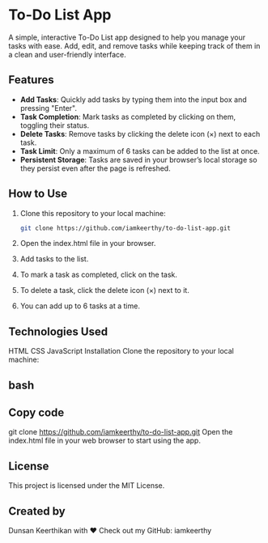 # To-Do List App

A simple, interactive To-Do List app designed to help you manage your tasks with ease. Add, edit, and remove tasks while keeping track of them in a clean and user-friendly interface.

## Features

- **Add Tasks**: Quickly add tasks by typing them into the input box and pressing "Enter".
- **Task Completion**: Mark tasks as completed by clicking on them, toggling their status.
- **Delete Tasks**: Remove tasks by clicking the delete icon (×) next to each task.
- **Task Limit**: Only a maximum of 6 tasks can be added to the list at once.
- **Persistent Storage**: Tasks are saved in your browser’s local storage so they persist even after the page is refreshed.


## How to Use

1. Clone this repository to your local machine:
   ```bash
   git clone https://github.com/iamkeerthy/to-do-list-app.git
2. Open the index.html file in your browser.

3. Add tasks to the list.

4. To mark a task as completed, click on the task.

5. To delete a task, click the delete icon (×) next to it.

6. You can add up to 6 tasks at a time.

## Technologies Used
HTML
CSS
JavaScript
Installation
Clone the repository to your local machine:

## bash
## Copy code
git clone https://github.com/iamkeerthy/to-do-list-app.git
Open the index.html file in your web browser to start using the app.

## License
This project is licensed under the MIT License.

## Created by
Dunsan Keerthikan with ❤️
Check out my GitHub: iamkeerthy
